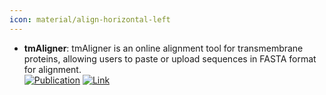 ```yaml
---
icon: material/align-horizontal-left
---
```


- **tmAligner**: tmAligner is an online alignment tool for transmembrane proteins, allowing users to paste or upload sequences in FASTA format for alignment.  
	[![Publication](https://img.shields.io/badge/Publication-Citations:2780-blue?style=for-the-badge&logo=bookstack)](https://doi.org/10.1093/nar/gki524) [![Link](https://img.shields.io/badge/Link-offline-red?style=for-the-badge&logo=xamarin&logoColor=red)](http://skuastk.org/tmaligner/) 
